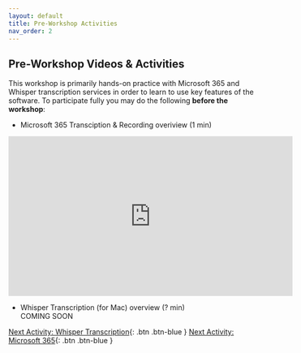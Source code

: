```yaml
---
layout: default
title: Pre-Workshop Activities
nav_order: 2
---
```

## Pre-Workshop Videos & Activities
This workshop is primarily hands-on practice with Microsoft 365 and Whisper transcription services in order to learn to use key features of the software. To participate fully you may do the following **before the workshop**:

- Microsoft 365 Transciption & Recording overiview (1 min)<br>
<iframe width="560" height="315" src="https://www.youtube.com/embed/ny-42b57Jao" title="YouTube video player" frameborder="0" allow="accelerometer; autoplay; clipboard-write; encrypted-media; gyroscope; picture-in-picture" allowfullscreen></iframe>

- Whisper Transcription (for Mac) overview (? min)<br>
COMING SOON

[Next Activity: Whisper Transcription](whisper-transcription.md){: .btn .btn-blue }
[Next Activity: Microsoft 365](microsoft-365.md){: .btn .btn-blue }
